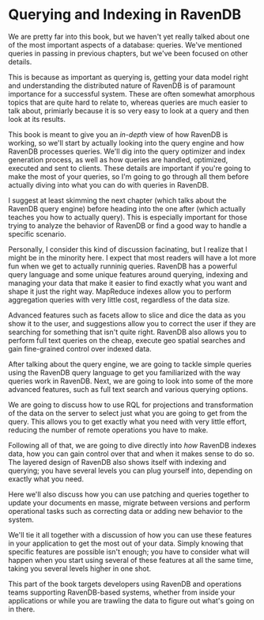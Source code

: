 
# Querying and Indexing in RavenDB

[Querying and Indexing]: #indexing

We are pretty far into this book, but we haven't yet really talked about one of the most important aspects of a 
database: queries. We've mentioned queries in passing in previous chapters, but we've been focused on other details. 

This is because as important as querying is, getting your data model right and understanding the distributed nature of RavenDB
is of paramount importance for a successful system. These are often somewhat amorphous topics that are quite hard to relate to, whereas 
queries are much easier to talk about, primiarly because it is so very easy to look at a query and then look at its results.

This book is meant to give you an _in-depth_ view of how RavenDB is working, so we'll start by actually looking into the query
engine and how RavenDB processes queries. We'll dig into the query optimizer and index generation process, as well as how queries are handled,
optimized, executed and sent to clients. These details are important if you're going to make the most of your queries, so I'm going to go through all them before actually diving into what you can do with 
queries in RavenDB.

I suggest at least skimming the next chapter (which talks about the RavenDB query engine) before heading into the one after (which
actually teaches you how to actually query). This is especially important for those trying to analyze the behavior of RavenDB or find a good way to handle a specific scenario.

Personally, I consider this kind of discussion facinating, but I realize that I might be in the minority here. I expect that most readers will have a lot more fun when we get to actually runninig queries. RavenDB has a powerful query language and some unique features
around querying, indexing and managing your data that make it easier to find exactly what you want and shape it just the right
way. MapReduce indexes allow you to perform aggregation queries with very little cost, regardless of the data size. 

Advanced features such as facets allow to slice and dice the data as you show it to the user, and suggestions allow you to correct the user
if they are searching for something that isn't quite right.
RavenDB also allows you to perform full text queries on the cheap, execute geo spatial searches and gain fine-grained control over indexed
data.

After talking about the query engine, we are going to tackle simple queries using the RavenDB query language to get you
familiarized with the way queries work in RavenDB. Next, we are going to look into some of the more advanced features, such as full
text search and various querying options.

We are going to discuss how to use RQL for projections and transformation of the data on the server to select just what you 
are going to get from the query. This allows you to get exactly what you need with very little effort, reducing the number of remote 
operations you have to make. 

Following all of that, we are going to dive directly into _how_ RavenDB indexes data, how you can gain control over that and when
it makes sense to do so. The layered design of RavenDB also shows itself with indexing and querying; you have several 
levels you can plug yourself into, depending on exactly what you need.

Here we'll also discuss how you can use patching and queries together to update your documents en masse, migrate between versions and 
perform operational tasks such as correcting data or adding new behavior to the system. 

We'll tie it all together with a discussion of how you can use these features in your application to get the most out of your data. Simply knowing that specific features are possible isn't enough; you have to consider what will happen when you start using several of these features
at all the same time, taking you several levels higher in one shot.

This part of the book targets developers using RavenDB and operations teams supporting RavenDB-based systems, 
whether from inside your applications or while you are trawling the data to figure out what's going on in there.
